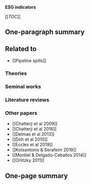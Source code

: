 **ESG indicators**

[[_TOC_]]

## One-paragraph summary

## Related to
* [[Pipeline spills]]

### Theories

### Seminal works

### Literature reviews

### Other papers
* [[Chatterji et al 2009]]
* [[Chatterji et al 2016]]
* [[Delmas et al 2013]]
* [[Doh et al 2010]]
* [[Eccles et al 2019]]
* [[Kotsantonis & Serafeim 2019]]
* [[Montiel & Delgado-Ceballos 2014]]
* [[Orlitzky 2011]]

## One-page summary